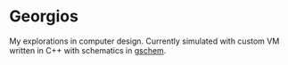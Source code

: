 # Georgios
My explorations in computer design. Currently simulated with custom VM
written in C++ with schematics in
[gschem](http://wiki.geda-project.org/geda:gaf).

